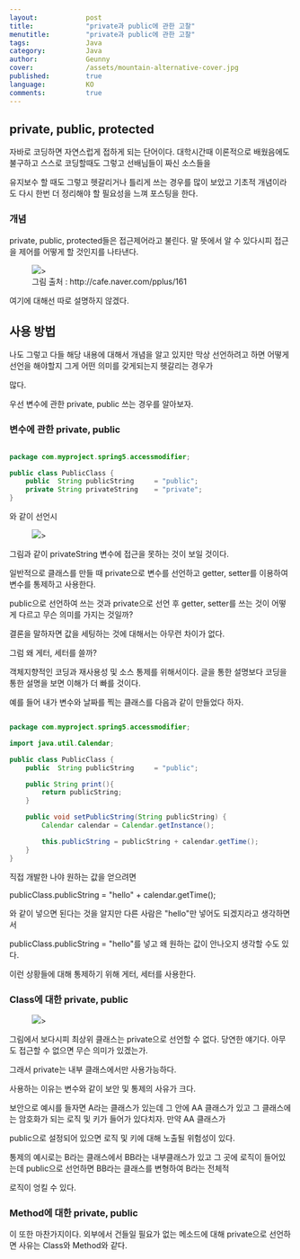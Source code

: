 ```yaml
---
layout:            post
title:             "private과 public에 관한 고찰"
menutitle:         "private과 public에 관한 고찰"
tags:              Java
category:          Java
author:            Geunny
cover:             /assets/mountain-alternative-cover.jpg
published:         true
language:          KO
comments:          true
---
```


## private, public, protected

자바로 코딩하면 자연스럽게 접하게 되는 단어이다. 대학시간때 이론적으로 배웠음에도 불구하고 스스로 코딩할때도 그렇고 선배님들이 짜신 소스들을

유지보수 할 때도 그렇고 헷갈리거나 틀리게 쓰는 경우를 많이 보았고 기초적 개념이라도 다시 한번 더 정리해야 할 필요성을 느껴 포스팅을 한다.


### 개념

private, public, protected들은 접근제어라고 불린다. 말 뜻에서 알 수 있다시피 접근을 제어를 어떻게 할 것인지를 나타낸다.

<aside>
<figure>
<img src="{{ "/media/img/Java/private.PNG" | absolute_url }}" />>
<figcaption>그림 출처 : http://cafe.naver.com/pplus/161</figcaption>
</figure>
</aside>


여기에 대해선 따로 설명하지 않겠다.


## 사용 방법

나도 그렇고 다들 해당 내용에 대해서 개념을 알고 있지만 막상 선언하려고 하면 어떻게 선언을 해야할지 그게 어떤 의미를 갖게되는지 헷갈리는 경우가

많다.

우선 변수에 관한 private, public 쓰는 경우를 알아보자. 


### 변수에 관한 private, public

```java

package com.myproject.spring5.accessmodifier;

public class PublicClass {
	public 	String publicString 	= "public";
	private String privateString 	= "private";
}

```

와 같이 선언시

<aside>
<figure>
<img src="{{ "/media/img/Java/private2.PNG" | absolute_url }}" />>
</figure>
</aside>

그림과 같이 privateString 변수에 접근을 못하는 것이 보일 것이다.

일반적으로 클래스를 만들 때 private으로 변수를 선언하고 getter, setter를 이용하여 변수를 통제하고 사용한다.

public으로 선언하여 쓰는 것과 private으로 선언 후 getter, setter를 쓰는 것이 어떻게 다르고 무슨 의미를 가지는 것일까?

결론을 말하자면 값을 세팅하는 것에 대해서는 아무런 차이가 없다.

그럼 왜 게터, 세터를 쓸까?
 
객체지향적인 코딩과 재사용성 및 소스 통제를 위해서이다. 글을 통한 설명보다 코딩을 통한 설명을 보면 이해가 더 빠를 것이다.

예를 들어 내가 변수와 날짜를 찍는 클래스를 다음과 같이 만들었다 하자.

```java

package com.myproject.spring5.accessmodifier;

import java.util.Calendar;

public class PublicClass {
	public 	String publicString 	= "public";	

	public String print(){
		return publicString;
	}

	public void setPublicString(String publicString) {
		Calendar calendar = Calendar.getInstance();

		this.publicString = publicString + calendar.getTime();
	}
}

```

직접 개발한 나야 원하는 값을 얻으려면 

publicClass.publicString = "hello" + calendar.getTime();

와 같이 넣으면 된다는 것을 알지만 다른 사람은 "hello"만 넣어도 되겠지라고 생각하면서

publicClass.publicString = "hello"를 넣고 왜 원하는 값이 안나오지 생각할 수도 있다.

이런 상황들에 대해 통제하기 위해 게터, 세터를 사용한다.


### Class에 대한 private, public

<aside>
<figure>
<img src="{{ "/media/img/Java/private3.PNG" | absolute_url }}" />>
</figure>
</aside>

그림에서 보다시피 최상위 클래스는 private으로 선언할 수 없다. 당연한 얘기다. 아무도 접근할 수 없으면 무슨 의미가 있겠는가.

그래서 private는 내부 클래스에서만 사용가능하다.

사용하는 이유는 변수와 같이 보안 및 통제의 사유가 크다.

보안으로 예시를 들자면 A라는 클래스가 있는데 그 안에 AA 클래스가 있고 그 클래스에는 암호화가 되는 로직 및 키가 들어가 있다치자. 만약 AA 클래스가

public으로 설정되어 있으면 로직 및 키에 대해 노출될 위험성이 있다.

통제의 예시로는 B라는 클래스에서 BB라는 내부클래스가 있고 그 곳에 로직이 들어있는데 public으로 선언하면 BB라는 클래스를 변형하여 B라는 전체적

로직이 엉킬 수 있다.


### Method에 대한 private, public

이 또한 마찬가지이다. 외부에서 건들일 필요가 없는 메소드에 대해 private으로 선언하면 사유는 Class와 Method와 같다.

